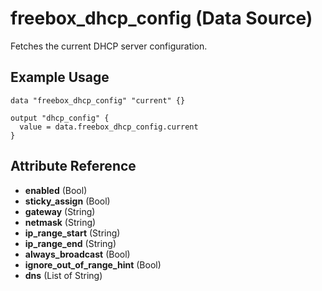 # freebox_dhcp_config (Data Source)

Fetches the current DHCP server configuration.

## Example Usage

```hcl
data "freebox_dhcp_config" "current" {}

output "dhcp_config" {
  value = data.freebox_dhcp_config.current
}
````

## Attribute Reference

* **enabled** (Bool)
* **sticky\_assign** (Bool)
* **gateway** (String)
* **netmask** (String)
* **ip\_range\_start** (String)
* **ip\_range\_end** (String)
* **always\_broadcast** (Bool)
* **ignore\_out\_of\_range\_hint** (Bool)
* **dns** (List of String)
